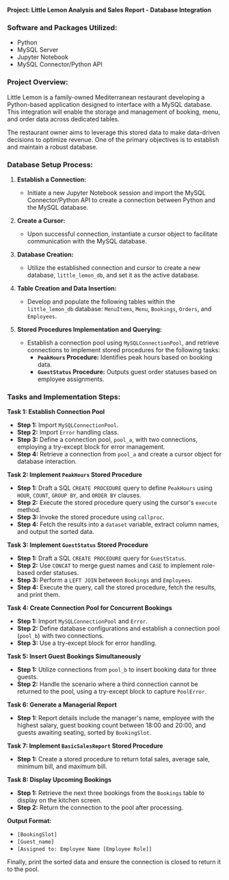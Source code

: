 **Project: Little Lemon Analysis and Sales Report - Database Integration**

### Software and Packages Utilized:

- Python
- MySQL Server
- Jupyter Notebook
- MySQL Connector/Python API

### Project Overview:

Little Lemon is a family-owned Mediterranean restaurant developing a Python-based application designed to interface with a MySQL database. This integration will enable the storage and management of booking, menu, and order data across dedicated tables.

The restaurant owner aims to leverage this stored data to make data-driven decisions to optimize revenue. One of the primary objectives is to establish and maintain a robust database.

### Database Setup Process:

1. **Establish a Connection:**
   - Initiate a new Jupyter Notebook session and import the MySQL Connector/Python API to create a connection between Python and the MySQL database.

2. **Create a Cursor:**
   - Upon successful connection, instantiate a cursor object to facilitate communication with the MySQL database.

3. **Database Creation:**
   - Utilize the established connection and cursor to create a new database, `little_lemon_db`, and set it as the active database.

4. **Table Creation and Data Insertion:**
   - Develop and populate the following tables within the `little_lemon_db` database: `MenuItems`, `Menu`, `Bookings`, `Orders`, and `Employees`.

5. **Stored Procedures Implementation and Querying:**
   - Establish a connection pool using `MySQLConnectionPool`, and retrieve connections to implement stored procedures for the following tasks:
     - **`PeakHours` Procedure:** Identifies peak hours based on booking data.
     - **`GuestStatus` Procedure:** Outputs guest order statuses based on employee assignments.

### Tasks and Implementation Steps:

**Task 1: Establish Connection Pool**

- **Step 1:** Import `MySQLConnectionPool`.
- **Step 2:** Import `Error` handling class.
- **Step 3:** Define a connection pool, `pool_a`, with two connections, employing a try-except block for error management.
- **Step 4:** Retrieve a connection from `pool_a` and create a cursor object for database interaction.

**Task 2: Implement `PeakHours` Stored Procedure**

- **Step 1:** Draft a SQL `CREATE PROCEDURE` query to define `PeakHours` using `HOUR`, `COUNT`, `GROUP BY`, and `ORDER BY` clauses.
- **Step 2:** Execute the stored procedure query using the cursor's `execute` method.
- **Step 3:** Invoke the stored procedure using `callproc`.
- **Step 4:** Fetch the results into a `dataset` variable, extract column names, and output the sorted data.

**Task 3: Implement `GuestStatus` Stored Procedure**

- **Step 1:** Draft a SQL `CREATE PROCEDURE` query for `GuestStatus`.
- **Step 2:** Use `CONCAT` to merge guest names and `CASE` to implement role-based order statuses.
- **Step 3:** Perform a `LEFT JOIN` between `Bookings` and `Employees`.
- **Step 4:** Execute the query, call the stored procedure, fetch the results, and print them.

**Task 4: Create Connection Pool for Concurrent Bookings**

- **Step 1:** Import `MySQLConnectionPool` and `Error`.
- **Step 2:** Define database configurations and establish a connection pool (`pool_b`) with two connections.
- **Step 3:** Use a try-except block for error handling.

**Task 5: Insert Guest Bookings Simultaneously**

- **Step 1:** Utilize connections from `pool_b` to insert booking data for three guests.
- **Step 2:** Handle the scenario where a third connection cannot be returned to the pool, using a try-except block to capture `PoolError`.

**Task 6: Generate a Managerial Report**

- **Step 1:** Report details include the manager's name, employee with the highest salary, guest booking count between 18:00 and 20:00, and guests awaiting seating, sorted by `BookingSlot`.

**Task 7: Implement `BasicSalesReport` Stored Procedure**

- **Step 1:** Create a stored procedure to return total sales, average sale, minimum bill, and maximum bill.

**Task 8: Display Upcoming Bookings**

- **Step 1:** Retrieve the next three bookings from the `Bookings` table to display on the kitchen screen.
- **Step 2:** Return the connection to the pool after processing.

**Output Format:**
- `[BookingSlot]`
- `[Guest_name]`
- `[Assigned to: Employee Name [Employee Role]]`

Finally, print the sorted data and ensure the connection is closed to return it to the pool.
